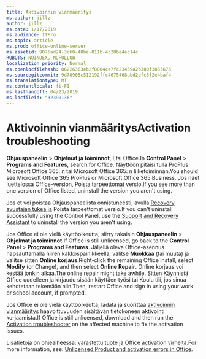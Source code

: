 ```yaml
---
title: Aktivoinnin vianmääritys
ms.author: jillz
author: jillz
ms.date: 1/17/2019
ms.audience: ITPro
ms.topic: article
ms.prod: office-online-server
ms.assetid: 9075ad24-3c60-48be-811b-4c28be4ec14c
ROBOTS: NOINDEX, NOFOLLOW
localization_priority: Normal
ms.openlocfilehash: 86226363eb2f8804ce7fc23459a2b380f3853675
ms.sourcegitcommit: 9d78905c512192ffc4675468abd2efc5f2e4baf4
ms.translationtype: MT
ms.contentlocale: fi-FI
ms.lasthandoff: 04/23/2019
ms.locfileid: "32390136"
---
```

# <a name="activation-troubleshooting"></a><span data-ttu-id="00321-102">Aktivoinnin vianmääritys</span><span class="sxs-lookup"><span data-stu-id="00321-102">Activation troubleshooting</span></span>

<span data-ttu-id="00321-103">**Ohjauspaneelin** \> **Ohjelmat ja toiminnot**, Etsi Office.</span><span class="sxs-lookup"><span data-stu-id="00321-103">In **Control Panel** \> **Programs and Features**, search for Office.</span></span> <span data-ttu-id="00321-104">Näyttöön pitäisi tulla ProPlus Microsoft Office 365: n tai Microsoft Office 365: n liiketoiminnan.</span><span class="sxs-lookup"><span data-stu-id="00321-104">You should see Microsoft Office 365 ProPlus or Microsoft Office 365 Business.</span></span> <span data-ttu-id="00321-105">Jos näet luettelossa Office-version, Poista tarpeettomat versio.</span><span class="sxs-lookup"><span data-stu-id="00321-105">If you see more than one version of Office listed, uninstall the version you aren't using.</span></span> 
  
<span data-ttu-id="00321-106">Jos et voi poistaa Ohjauspaneelista onnistuneesti, avulla [Recovery avustajan tukea ja](https://aka.ms/SARA-OfficeUninstall-Alchemy) Poista tarpeettomat versio.</span><span class="sxs-lookup"><span data-stu-id="00321-106">If you can't uninstall successfully using the Control Panel, use the [Support and Recovery Assistant](https://aka.ms/SARA-OfficeUninstall-Alchemy) to uninstall the version you aren't using.</span></span> 
  
<span data-ttu-id="00321-107">Jos Office ei ole vielä käyttöoikeutta, siirry takaisin **Ohjauspaneelin** \> **Ohjelmat ja toiminnot**.</span><span class="sxs-lookup"><span data-stu-id="00321-107">If Office is still unlicensed, go back to the **Control Panel** \> **Programs and Features**.</span></span> <span data-ttu-id="00321-108">Jäljellä oleva Office-asennus napsauttamalla hiiren kakkospainikkeella, valitse **Muokkaa** (tai muuta) ja valitse sitten **Online korjaus**.</span><span class="sxs-lookup"><span data-stu-id="00321-108">Right-click the remaining Office install, select **Modify** (or Change), and then select **Online Repair**.</span></span> <span data-ttu-id="00321-109">Online korjaus voi kestää jonkin aikaa.</span><span class="sxs-lookup"><span data-stu-id="00321-109">The online repair might take awhile.</span></span> <span data-ttu-id="00321-110">Sitten Käynnistä Office uudelleen ja kirjaudu sisään käyttäen työsi tai Koulu tili, jos sinua kehotetaan tekemään niin.</span><span class="sxs-lookup"><span data-stu-id="00321-110">Then, restart Office and sign in using your work or school account, if prompted.</span></span>
  
<span data-ttu-id="00321-111">Jos Office ei ole vielä käyttöoikeutta, ladata ja suorittaa [aktivoinnin vianmääritys](https://aka.ms/SARA-OfficeActivation-Alchemy) haavoittuvuuden sisältävän tietokoneen aktivointi korjaamista.</span><span class="sxs-lookup"><span data-stu-id="00321-111">If Office is still unlicensed, download and then run the [Activation troubleshooter](https://aka.ms/SARA-OfficeActivation-Alchemy) on the affected machine to fix the activation issues.</span></span> 
  
<span data-ttu-id="00321-112">Lisätietoja on ohjeaiheessa: [varastettu tuote ja Office activation virheitä](https://support.office.com/article/0d23d3c0-c19c-4b2f-9845-5344fedc4380).</span><span class="sxs-lookup"><span data-stu-id="00321-112">For more information, see: [Unlicensed Product and activation errors in Office](https://support.office.com/article/0d23d3c0-c19c-4b2f-9845-5344fedc4380).</span></span>
